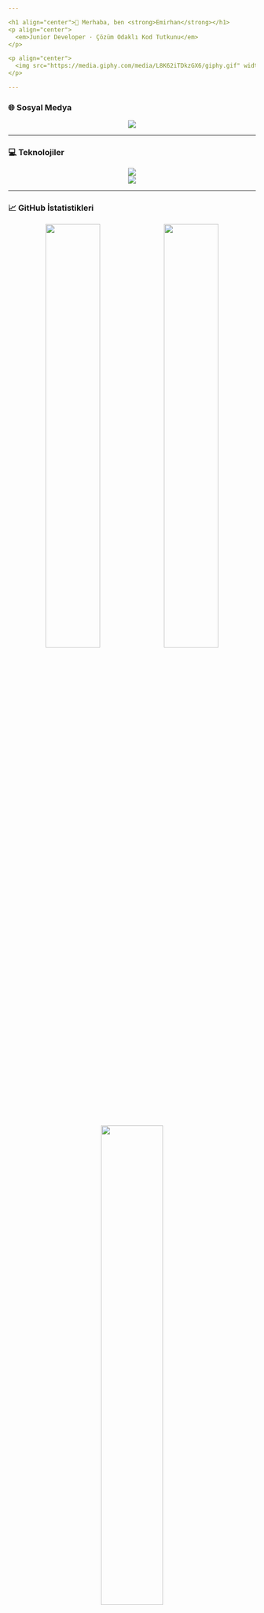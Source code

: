 ```yaml
---

<h1 align="center">👋 Merhaba, ben <strong>Emirhan</strong></h1>
<p align="center">
  <em>Junior Developer · Çözüm Odaklı Kod Tutkunu</em>
</p>

<p align="center">
  <img src="https://media.giphy.com/media/L8K62iTDkzGX6/giphy.gif" width="200" />
</p>

---
```


### 🌐 Sosyal Medya

<p align="center">
  <a href="https://instagram.com/troxgen">
    <img src="https://img.shields.io/badge/Instagram-%23E4405F.svg?style=for-the-badge&logo=Instagram&logoColor=white" />
  </a>
</p>

---

### 💻 Teknolojiler

<p align="center">
  <img src="https://skillicons.dev/icons?i=c,cpp,cs,python,php,html,css,js,java,bash,powershell" />
  <br/>
  <img src="https://skillicons.dev/icons?i=aftereffects,photoshop,premierepro" />
</p>

---

### 📈 GitHub İstatistikleri

<p align="center">
  <img src="https://github-readme-stats.vercel.app/api?username=Troxgen&theme=onedark&hide_border=false&include_all_commits=true&count_private=true" width="47%" />
  <img src="https://github-readme-streak-stats.herokuapp.com/?user=Troxgen&theme=onedark&hide_border=false" width="47%" />
  <br/>
  <img src="https://github-readme-stats.vercel.app/api/top-langs/?username=Troxgen&theme=onedark&hide_border=false&layout=compact" width="50%" />
</p>

---

### 🏆 GitHub Kupaları

<p align="center">
  <img src="https://github-profile-trophy.vercel.app/?username=Troxgen&theme=algolia&no-frame=true&margin-w=8" />
</p>

---

## 🚧 Öne Çıkan Projeler

| Proje                      | Açıklama                                                     | Teknolojiler                                                                                                                                                                                                      |
| -------------------------- | ------------------------------------------------------------ | ----------------------------------------------------------------------------------------------------------------------------------------------------------------------------------------------------------------- |
| **HaluxYapayAsistan**      | C# ile geliştirilen, sesli komutlarla çalışan yapay asistan. | ![C#](https://img.shields.io/badge/C%23-239120?style=flat-square\&logo=csharp\&logoColor=white)                                                                                                                   |
| **Telegram-Pc-Controller** | Python ile Telegram üzerinden bilgisayar kontrolü.           | ![Python](https://img.shields.io/badge/Python-3776AB?style=flat-square\&logo=python\&logoColor=white)                                                                                                             |
| **PcKapatmaSaati**         | Arduino + C# ile zamanlayıcı üzerinden otomatik PC kapatma.  | ![C#](https://img.shields.io/badge/C%23-239120?style=flat-square\&logo=csharp\&logoColor=white) ![Arduino](https://img.shields.io/badge/Arduino-00979D?style=flat-square\&logo=arduino\&logoColor=white)          |
| **ApartHub** *(Fork)*      | PHP ile geliştirilen apartman/site yönetim sistemi.          | ![PHP](https://img.shields.io/badge/PHP-777BB4?style=flat-square\&logo=php\&logoColor=white)                                                                                                                      |
| **Troxgen AutoBrowse**     | Python ile geliştirilen web otomasyon aracı.                 | ![Python](https://img.shields.io/badge/Python-3776AB?style=flat-square\&logo=python\&logoColor=white)                                                                                                             |
| **Auto-Translate**         | Selenium ile CKEditor alanlarında toplu çeviri aracı.        | ![Python](https://img.shields.io/badge/Python-3776AB?style=flat-square\&logo=python\&logoColor=white) ![Selenium](https://img.shields.io/badge/Selenium-43B02A?style=flat-square\&logo=selenium\&logoColor=white) |

---

## 🎯 Hedefim

> Kodla sadece sistem değil, **değer üretmek**. Görsel tasarımdan otomasyona, yazılım mimarisinden veri süreçlerine kadar çok yönlü, yaratıcı ve sürdürülebilir projelerle **fikirleri hayata geçirmek**.

---

> 🧩 “Bir yazılımcı sadece kod değil, çözüm üretir.”

---
